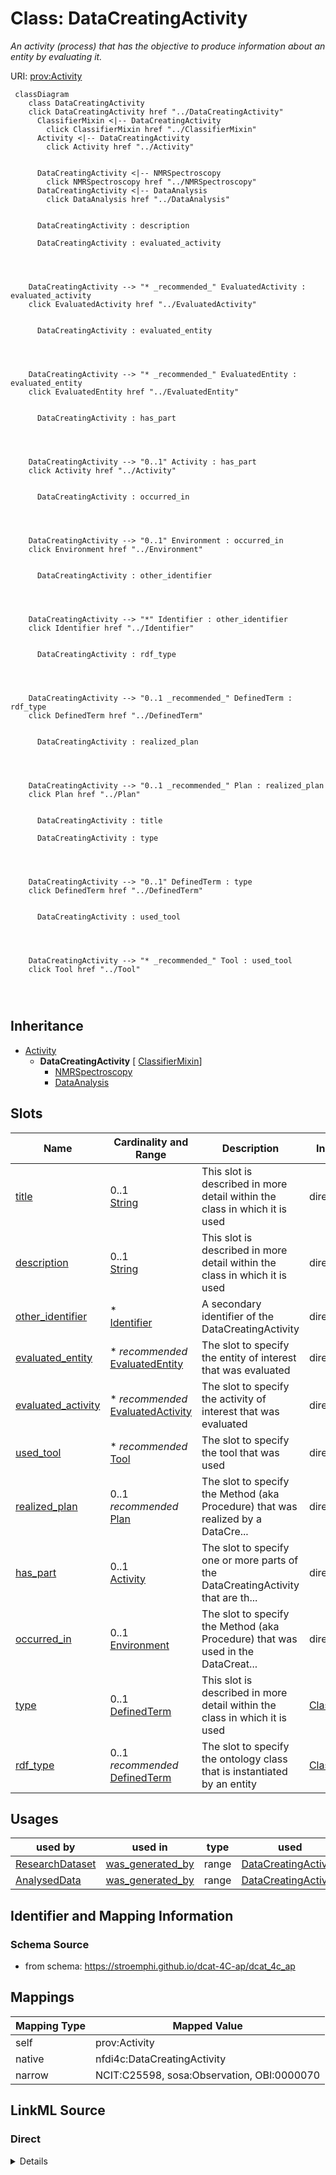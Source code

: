 

# Class: DataCreatingActivity


_An activity (process) that has the objective to produce information about an entity by evaluating it._





URI: [prov:Activity](http://www.w3.org/ns/prov#Activity)






```mermaid
 classDiagram
    class DataCreatingActivity
    click DataCreatingActivity href "../DataCreatingActivity"
      ClassifierMixin <|-- DataCreatingActivity
        click ClassifierMixin href "../ClassifierMixin"
      Activity <|-- DataCreatingActivity
        click Activity href "../Activity"
      

      DataCreatingActivity <|-- NMRSpectroscopy
        click NMRSpectroscopy href "../NMRSpectroscopy"
      DataCreatingActivity <|-- DataAnalysis
        click DataAnalysis href "../DataAnalysis"
      
      
      DataCreatingActivity : description
        
      DataCreatingActivity : evaluated_activity
        
          
    
    
    DataCreatingActivity --> "* _recommended_" EvaluatedActivity : evaluated_activity
    click EvaluatedActivity href "../EvaluatedActivity"

        
      DataCreatingActivity : evaluated_entity
        
          
    
    
    DataCreatingActivity --> "* _recommended_" EvaluatedEntity : evaluated_entity
    click EvaluatedEntity href "../EvaluatedEntity"

        
      DataCreatingActivity : has_part
        
          
    
    
    DataCreatingActivity --> "0..1" Activity : has_part
    click Activity href "../Activity"

        
      DataCreatingActivity : occurred_in
        
          
    
    
    DataCreatingActivity --> "0..1" Environment : occurred_in
    click Environment href "../Environment"

        
      DataCreatingActivity : other_identifier
        
          
    
    
    DataCreatingActivity --> "*" Identifier : other_identifier
    click Identifier href "../Identifier"

        
      DataCreatingActivity : rdf_type
        
          
    
    
    DataCreatingActivity --> "0..1 _recommended_" DefinedTerm : rdf_type
    click DefinedTerm href "../DefinedTerm"

        
      DataCreatingActivity : realized_plan
        
          
    
    
    DataCreatingActivity --> "0..1 _recommended_" Plan : realized_plan
    click Plan href "../Plan"

        
      DataCreatingActivity : title
        
      DataCreatingActivity : type
        
          
    
    
    DataCreatingActivity --> "0..1" DefinedTerm : type
    click DefinedTerm href "../DefinedTerm"

        
      DataCreatingActivity : used_tool
        
          
    
    
    DataCreatingActivity --> "* _recommended_" Tool : used_tool
    click Tool href "../Tool"

        
      
```





## Inheritance
* [Activity](Activity.md)
    * **DataCreatingActivity** [ [ClassifierMixin](ClassifierMixin.md)]
        * [NMRSpectroscopy](NMRSpectroscopy.md)
        * [DataAnalysis](DataAnalysis.md)



## Slots

| Name | Cardinality and Range | Description | Inheritance |
| ---  | --- | --- | --- |
| [title](title.md) | 0..1 <br/> [String](String.md) | This slot is described in more detail within the class in which it is used | direct |
| [description](description.md) | 0..1 <br/> [String](String.md) | This slot is described in more detail within the class in which it is used | direct |
| [other_identifier](other_identifier.md) | * <br/> [Identifier](Identifier.md) | A secondary identifier of the DataCreatingActivity | direct |
| [evaluated_entity](evaluated_entity.md) | * _recommended_ <br/> [EvaluatedEntity](EvaluatedEntity.md) | The slot to specify the entity of interest that was evaluated | direct |
| [evaluated_activity](evaluated_activity.md) | * _recommended_ <br/> [EvaluatedActivity](EvaluatedActivity.md) | The slot to specify the activity of interest that was evaluated | direct |
| [used_tool](used_tool.md) | * _recommended_ <br/> [Tool](Tool.md) | The slot to specify the tool that was used | direct |
| [realized_plan](realized_plan.md) | 0..1 _recommended_ <br/> [Plan](Plan.md) | The slot to specify the Method (aka Procedure) that was realized by a DataCre... | direct |
| [has_part](has_part.md) | 0..1 <br/> [Activity](Activity.md) | The slot to specify one or more parts of the DataCreatingActivity that are th... | direct |
| [occurred_in](occurred_in.md) | 0..1 <br/> [Environment](Environment.md) | The slot to specify the Method (aka Procedure) that was used in the DataCreat... | direct |
| [type](type.md) | 0..1 <br/> [DefinedTerm](DefinedTerm.md) | This slot is described in more detail within the class in which it is used | [ClassifierMixin](ClassifierMixin.md) |
| [rdf_type](rdf_type.md) | 0..1 _recommended_ <br/> [DefinedTerm](DefinedTerm.md) | The slot to specify the ontology class that is instantiated by an entity | [ClassifierMixin](ClassifierMixin.md) |





## Usages

| used by | used in | type | used |
| ---  | --- | --- | --- |
| [ResearchDataset](ResearchDataset.md) | [was_generated_by](was_generated_by.md) | range | [DataCreatingActivity](DataCreatingActivity.md) |
| [AnalysedData](AnalysedData.md) | [was_generated_by](was_generated_by.md) | range | [DataCreatingActivity](DataCreatingActivity.md) |






## Identifier and Mapping Information







### Schema Source


* from schema: https://stroemphi.github.io/dcat-4C-ap/dcat_4c_ap




## Mappings

| Mapping Type | Mapped Value |
| ---  | ---  |
| self | prov:Activity |
| native | nfdi4c:DataCreatingActivity |
| narrow | NCIT:C25598, sosa:Observation, OBI:0000070 |







## LinkML Source

<!-- TODO: investigate https://stackoverflow.com/questions/37606292/how-to-create-tabbed-code-blocks-in-mkdocs-or-sphinx -->

### Direct

<details>
```yaml
name: DataCreatingActivity
description: An activity (process) that has the objective to produce information about
  an entity by evaluating it.
from_schema: https://stroemphi.github.io/dcat-4C-ap/dcat_4c_ap
narrow_mappings:
- NCIT:C25598
- sosa:Observation
- OBI:0000070
is_a: Activity
mixins:
- ClassifierMixin
slots:
- title
- description
- other_identifier
- evaluated_entity
- evaluated_activity
- used_tool
- realized_plan
- has_part
- occurred_in
slot_usage:
  has_part:
    name: has_part
    description: The slot to specify one or more parts of the DataCreatingActivity
      that are themselves also data generating activities.
    range: Activity
    inlined: true
  other_identifier:
    name: other_identifier
    description: A secondary identifier of the DataCreatingActivity
    slot_uri: adms:identifier
    range: Identifier
    required: false
    multivalued: true
    inlined_as_list: true
class_uri: prov:Activity

```
</details>

### Induced

<details>
```yaml
name: DataCreatingActivity
description: An activity (process) that has the objective to produce information about
  an entity by evaluating it.
from_schema: https://stroemphi.github.io/dcat-4C-ap/dcat_4c_ap
narrow_mappings:
- NCIT:C25598
- sosa:Observation
- OBI:0000070
is_a: Activity
mixins:
- ClassifierMixin
slot_usage:
  has_part:
    name: has_part
    description: The slot to specify one or more parts of the DataCreatingActivity
      that are themselves also data generating activities.
    range: Activity
    inlined: true
  other_identifier:
    name: other_identifier
    description: A secondary identifier of the DataCreatingActivity
    slot_uri: adms:identifier
    range: Identifier
    required: false
    multivalued: true
    inlined_as_list: true
attributes:
  title:
    name: title
    description: This slot is described in more detail within the class in which it
      is used.
    from_schema: https://stroemphi.github.io/dcat-4C-ap/dcat_4c_ap
    rank: 1000
    slot_uri: dcterms:title
    alias: title
    owner: DataCreatingActivity
    domain_of:
    - Catalogue
    - CatalogueRecord
    - ConceptScheme
    - DataService
    - Dataset
    - DatasetSeries
    - Distribution
    - DefinedTerm
    - DataCreatingActivity
    - EvaluatedEntity
    - EvaluatedActivity
    - Tool
    - Environment
    - Plan
    - QualitativeAttribute
    - QuantitativeAttribute
    range: string
  description:
    name: description
    description: This slot is described in more detail within the class in which it
      is used.
    from_schema: https://stroemphi.github.io/dcat-4C-ap/dcat_4c_ap
    rank: 1000
    slot_uri: dcterms:description
    alias: description
    owner: DataCreatingActivity
    domain_of:
    - Catalogue
    - CatalogueRecord
    - DataService
    - Dataset
    - DatasetSeries
    - Distribution
    - DataCreatingActivity
    - EvaluatedEntity
    - EvaluatedActivity
    - Tool
    - Environment
    - Plan
    - QualitativeAttribute
    - QuantitativeAttribute
    range: string
  other_identifier:
    name: other_identifier
    description: A secondary identifier of the DataCreatingActivity
    from_schema: https://stroemphi.github.io/dcat-4C-ap/dcat_4c_ap
    rank: 1000
    slot_uri: adms:identifier
    alias: other_identifier
    owner: DataCreatingActivity
    domain_of:
    - Dataset
    - DataCreatingActivity
    - EvaluatedEntity
    - EvaluatedActivity
    - Tool
    - Environment
    range: Identifier
    required: false
    multivalued: true
    inlined_as_list: true
  evaluated_entity:
    name: evaluated_entity
    description: The slot to specify the entity of interest that was evaluated.
    from_schema: https://stroemphi.github.io/dcat-4C-ap/dcat_4c_ap
    rank: 1000
    slot_uri: prov:used
    alias: evaluated_entity
    owner: DataCreatingActivity
    domain_of:
    - DataCreatingActivity
    range: EvaluatedEntity
    recommended: true
    multivalued: true
    inlined: true
    inlined_as_list: true
  evaluated_activity:
    name: evaluated_activity
    description: The slot to specify the activity of interest that was evaluated.
    from_schema: https://stroemphi.github.io/dcat-4C-ap/dcat_4c_ap
    rank: 1000
    slot_uri: prov:wasInformedBy
    alias: evaluated_activity
    owner: DataCreatingActivity
    domain_of:
    - DataCreatingActivity
    range: EvaluatedActivity
    recommended: true
    multivalued: true
    inlined: true
    inlined_as_list: true
  used_tool:
    name: used_tool
    description: The slot to specify the tool that was used.
    from_schema: https://stroemphi.github.io/dcat-4C-ap/dcat_4c_ap
    rank: 1000
    slot_uri: prov:used
    alias: used_tool
    owner: DataCreatingActivity
    domain_of:
    - DataCreatingActivity
    range: Tool
    recommended: true
    multivalued: true
    inlined: true
    inlined_as_list: true
  realized_plan:
    name: realized_plan
    description: The slot to specify the Method (aka Procedure) that was realized
      by a DataCreatingActivity.
    from_schema: https://stroemphi.github.io/dcat-4C-ap/dcat_4c_ap
    rank: 1000
    slot_uri: prov:used
    alias: realized_plan
    owner: DataCreatingActivity
    domain_of:
    - DataCreatingActivity
    range: Plan
    recommended: true
  has_part:
    name: has_part
    description: The slot to specify one or more parts of the DataCreatingActivity
      that are themselves also data generating activities.
    from_schema: https://stroemphi.github.io/dcat-4C-ap/dcat_4c_ap
    rank: 1000
    slot_uri: dcterms:hasPart
    alias: has_part
    owner: DataCreatingActivity
    domain_of:
    - Catalogue
    - DataCreatingActivity
    - EvaluatedEntity
    - EvaluatedActivity
    - Tool
    range: Activity
    inlined: true
  occurred_in:
    name: occurred_in
    description: The slot to specify the Method (aka Procedure) that was used in the
      DataCreatingActivity.
    from_schema: https://stroemphi.github.io/dcat-4C-ap/dcat_4c_ap
    rank: 1000
    slot_uri: BFO:0000066
    alias: occurred_in
    owner: DataCreatingActivity
    domain_of:
    - DataCreatingActivity
    range: Environment
  type:
    name: type
    description: This slot is described in more detail within the class in which it
      is used.
    from_schema: https://stroemphi.github.io/dcat-4C-ap/dcat_4c_ap
    rank: 1000
    slot_uri: dcterms:type
    alias: type
    owner: DataCreatingActivity
    domain_of:
    - Agent
    - Dataset
    - LicenseDocument
    - ClassifierMixin
    range: DefinedTerm
    inlined: true
  rdf_type:
    name: rdf_type
    description: The slot to specify the ontology class that is instantiated by an
      entity.
    from_schema: https://stroemphi.github.io/dcat-4C-ap/dcat_4c_ap
    rank: 1000
    slot_uri: rdf:type
    alias: rdf_type
    owner: DataCreatingActivity
    domain_of:
    - ClassifierMixin
    range: DefinedTerm
    recommended: true
    inlined: true
class_uri: prov:Activity

```
</details>